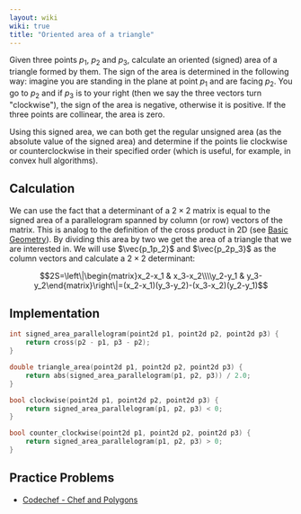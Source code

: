 ```yaml
---
layout: wiki
wiki: true
title: "Oriented area of a triangle"
---
```



Given three points $p_1$, $p_2$ and $p_3$, calculate an oriented (signed) area of a triangle formed by them. The sign of the area is determined in the following way: imagine you are standing in the plane at point $p_1$ and are facing $p_2$. You go to $p_2$ and if $p_3$ is to your right (then we say the three vectors turn "clockwise"), the sign of the area is negative, otherwise it is positive. If the three points are collinear, the area is zero.

Using this signed area, we can both get the regular unsigned area (as the absolute value of the signed area) and determine if the points lie clockwise or counterclockwise in their specified order (which is useful, for example, in convex hull algorithms).


## Calculation
We can use the fact that a determinant of a $2\times 2$ matrix is equal to the signed area of a parallelogram spanned by column (or row) vectors of the matrix.
This is analog to the definition of the cross product in 2D (see [Basic Geometry](geometry/basic-geometry)).
By dividing this area by two we get the area of a triangle that we are interested in.
We will use $\vec{p_1p_2}$ and $\vec{p_2p_3}$ as the column vectors and calculate a $2\times 2$ determinant:

$$2S=\left\|\begin{matrix}x_2-x_1 & x_3-x_2\\\\y_2-y_1 & y_3-y_2\end{matrix}\right\|=(x_2-x_1)(y_3-y_2)-(x_3-x_2)(y_2-y_1)$$


## Implementation

```cpp
int signed_area_parallelogram(point2d p1, point2d p2, point2d p3) {
    return cross(p2 - p1, p3 - p2);
}

double triangle_area(point2d p1, point2d p2, point2d p3) {
    return abs(signed_area_parallelogram(p1, p2, p3)) / 2.0;
}

bool clockwise(point2d p1, point2d p2, point2d p3) {
    return signed_area_parallelogram(p1, p2, p3) < 0;
}

bool counter_clockwise(point2d p1, point2d p2, point2d p3) {
    return signed_area_parallelogram(p1, p2, p3) > 0;
}
```

## Practice Problems
* [Codechef - Chef and Polygons](https://www.codechef.com/problems/CHEFPOLY)

